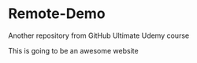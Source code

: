 # Remote-Demo
Another repository from GitHub Ultimate Udemy course

This is going to be an awesome website
